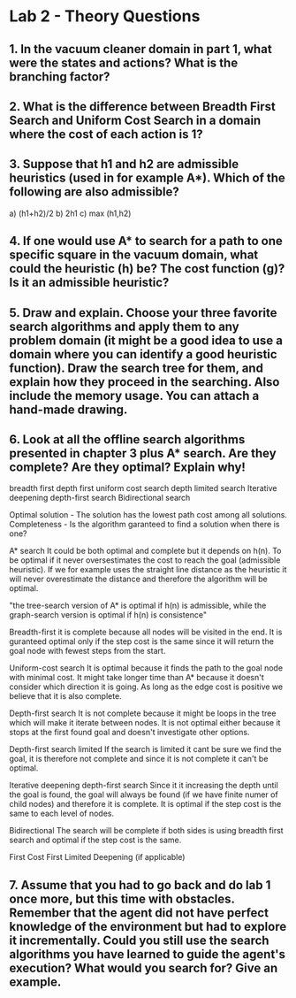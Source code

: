 # Lab 2 - Theory Questions

## 1. In the vacuum cleaner domain in part 1, what were the states and actions? What is the branching factor?

## 2. What is the difference between Breadth First Search and Uniform Cost Search in a domain where the cost of each action is 1?

## 3. Suppose that h1 and h2 are admissible heuristics (used in for example A*). Which of the following are also admissible?
a) (h1+h2)/2
b) 2h1
c) max (h1,h2)

## 4. If one would use A* to search for a path to one specific square in the vacuum domain, what could the heuristic (h) be? The cost function (g)? Is it an admissible heuristic?

## 5. Draw and explain. Choose your three favorite search algorithms and apply them to any problem domain (it might be a good idea to use a domain where you can identify a good heuristic function). Draw the search tree for them, and explain how they proceed in the searching. Also include the memory usage. You can attach a hand-made drawing.

## 6. Look at all the offline search algorithms presented in chapter 3 plus A* search. Are they complete? Are they optimal? Explain why!

breadth first
depth first
uniform cost search
depth limited search
 Iterative deepening depth-first search
Bidirectional search


Optimal solution - The solution has the lowest path cost among all solutions.
Completeness - Is the algorithm garanteed to find a solution when there is one?

A* search 
It could be both optimal and complete but it depends on h(n). To be optimal if it never oversestimates the cost to reach the goal (admissible heuristic). If we for example uses the straight line distance as the heuristic it will never overestimate the distance and therefore the algorithm will be optimal. 

"the tree-search version of A* is optimal if h(n) is admissible, while the graph-search version is optimal if h(n) is consistence"

Breadth-first 
it is complete because all nodes will be visited in the end. It is guranteed optimal only if the step cost is the same since it will return the goal node with fewest steps from the start.

Uniform-cost search
It is optimal because it finds the path to the goal node with minimal cost. It might take longer time than A* because it doesn't consider which direction it is going. As long as the edge cost is positive we believe that it is also complete. 

Depth-first search
It is not complete because it might be loops in the tree which will make it iterate between nodes. It is not optimal either because it stops at the first found goal and doesn't investigate other options. 

Depth-first search limited
If the search is limited it cant be sure we find the goal, it is therefore not complete and since it is not complete it can't be optimal.

Iterative deepening depth-first search
Since it it increasing the depth until the goal is found, the goal will always be found (if we have finite numer of child nodes) and therefore it is complete. It is optimal if the step cost is the same to each level of nodes. 

Bidirectional
The search will be complete if both sides is using breadth first search and optimal if the step cost is the same. 

First Cost First Limited Deepening (if applicable)


## 7. Assume that you had to go back and do lab 1 once more, but this time with obstacles. Remember that the agent did not have perfect knowledge of the environment but had to explore it incrementally. Could you still use the search algorithms you have learned to guide the agent's execution? What would you search for? Give an example.
